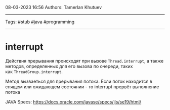 08-03-2023
16:56
Authors: Tamerlan Khutuev
***
Tags: #stub #java #programming 
***
# interrupt
Действия прерывания происходят при вызове `Thread.interrupt`, а также методов, определенных для его вызова по очереди, таких как `ThreadGroup.interrupt`.

Метод вызваеться для прерывания потока. Если поток находится в спящем или ожидающем состоянии - то interrupt прервёт выполнение потока 

JAVA Specs: https://docs.oracle.com/javase/specs/jls/se19/html/